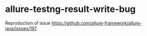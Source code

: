 # allure-testng-result-write-bug
Reproduction of issue https://github.com/allure-framework/allure-java/issues/197
